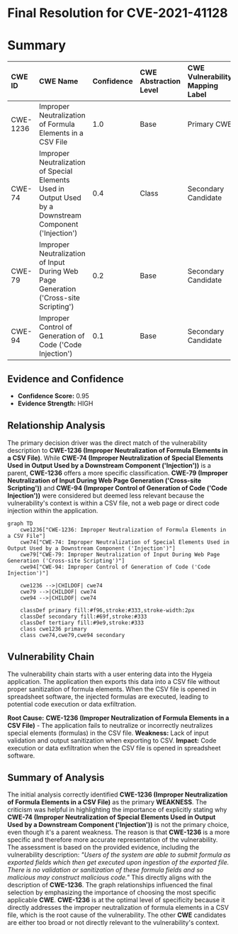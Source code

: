 # Final Resolution for CVE-2021-41128

# Summary
| CWE ID    | CWE Name                                                                      | Confidence | CWE Abstraction Level | CWE Vulnerability Mapping Label | CWE-Vulnerability Mapping Notes |
| :--------- | :---------------------------------------------------------------------------- | :--------- | :-------------------- | :------------------------------ | :------------------------------ |
| CWE-1236  | Improper Neutralization of Formula Elements in a CSV File                   | 1.0        | Base                  | Primary CWE                     | Allowed                       |
| CWE-74    | Improper Neutralization of Special Elements Used in Output Used by a Downstream Component ('Injection')                                                                     | 0.4        | Class                  | Secondary Candidate             | Discouraged                      |
| CWE-79    | Improper Neutralization of Input During Web Page Generation ('Cross-site Scripting') | 0.2        | Base                  | Secondary Candidate             | Allowed                       |
| CWE-94    | Improper Control of Generation of Code ('Code Injection')                     | 0.1        | Base                  | Secondary Candidate             | Allowed-with-Review           |

## Evidence and Confidence

*   **Confidence Score:** 0.95
*   **Evidence Strength:** HIGH

## Relationship Analysis
The primary decision driver was the direct match of the vulnerability description to **CWE-1236 (Improper Neutralization of Formula Elements in a CSV File)**. While **CWE-74 (Improper Neutralization of Special Elements Used in Output Used by a Downstream Component ('Injection'))** is a parent, **CWE-1236** offers a more specific classification. **CWE-79 (Improper Neutralization of Input During Web Page Generation ('Cross-site Scripting'))** and **CWE-94 (Improper Control of Generation of Code ('Code Injection'))** were considered but deemed less relevant because the vulnerability's context is within a CSV file, not a web page or direct code injection within the application.

```mermaid
graph TD
    cwe1236["CWE-1236: Improper Neutralization of Formula Elements in a CSV File"]
    cwe74["CWE-74: Improper Neutralization of Special Elements Used in Output Used by a Downstream Component ('Injection')"]
    cwe79["CWE-79: Improper Neutralization of Input During Web Page Generation ('Cross-site Scripting')"]
    cwe94["CWE-94: Improper Control of Generation of Code ('Code Injection')"]

    cwe1236 -->|CHILDOF| cwe74
    cwe79 -->|CHILDOF| cwe74
    cwe94 -->|CHILDOF| cwe74
    
    classDef primary fill:#f96,stroke:#333,stroke-width:2px
    classDef secondary fill:#69f,stroke:#333
    classDef tertiary fill:#9e9,stroke:#333
    class cwe1236 primary
    class cwe74,cwe79,cwe94 secondary
```

## Vulnerability Chain
The vulnerability chain starts with a user entering data into the Hygeia application. The application then exports this data into a CSV file without proper sanitization of formula elements. When the CSV file is opened in spreadsheet software, the injected formulas are executed, leading to potential code execution or data exfiltration.

**Root Cause:** **CWE-1236 (Improper Neutralization of Formula Elements in a CSV File)** - The application fails to neutralize or incorrectly neutralizes special elements (formulas) in the CSV file.
**Weakness:** Lack of input validation and output sanitization when exporting to CSV.
**Impact:** Code execution or data exfiltration when the CSV file is opened in spreadsheet software.

## Summary of Analysis
The initial analysis correctly identified **CWE-1236 (Improper Neutralization of Formula Elements in a CSV File)** as the primary **WEAKNESS**. The criticism was helpful in highlighting the importance of explicitly stating why **CWE-74 (Improper Neutralization of Special Elements Used in Output Used by a Downstream Component ('Injection'))** is not the primary choice, even though it's a parent weakness. The reason is that **CWE-1236** is a more specific and therefore more accurate representation of the vulnerability. The assessment is based on the provided evidence, including the vulnerability description: *"Users of the system are able to submit formula as exported fields which then get executed upon ingestion of the exported file. There is no validation or sanitization of these formula fields and so malicious may construct malicious code."* This directly aligns with the description of **CWE-1236**. The graph relationships influenced the final selection by emphasizing the importance of choosing the most specific applicable **CWE**. **CWE-1236** is at the optimal level of specificity because it directly addresses the improper neutralization of formula elements in a CSV file, which is the root cause of the vulnerability. The other **CWE** candidates are either too broad or not directly relevant to the vulnerability's context.